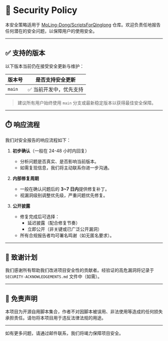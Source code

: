 # 🔐 Security Policy

本安全策略适用于 [MoLing-Dong/ScriptsForQinglong](https://github.com/MoLing-Dong/ScriptsForQinglong) 仓库。欢迎负责任地报告任何潜在的安全问题，以保障用户的使用安全。

---

## ✅ 支持的版本

以下版本当前仍在接受安全更新与维护：

| 版本号  | 是否支持安全更新     |
| ------- | ------------------ |
| `main`  | ✅ 当前开发中，优先支持 |


> 建议所有用户始终使用 `main` 分支或最新稳定版本以获得最佳安全保障。

---

<!-- ## 🛡️ 漏洞报告渠道

若你在使用过程中发现潜在的安全漏洞或异常行为，请遵循以下流程进行报告：

### 📮 联系方式

- 电子邮件：**<molingdong.security@protonmail.com>**
- GitHub 安全页：[Submit a vulnerability](https://github.com/MoLing-Dong/ScriptsForQinglong/security/advisories/new)

> 请不要通过公开 issue 提交漏洞报告，避免敏感信息泄露。

--- -->

## ⏱️ 响应流程

我们对安全报告的响应流程如下：

1. **初步确认**（一般在 24-48 小时内回复）
   - 分析问题是否真实、是否影响当前版本。
   - 如需复现信息，我们将主动联系你进一步沟通。

2. **内部修复周期**
   - 一般在确认问题后的 **3~7 日内**提供修复补丁。
   - 视漏洞级别调整优先级，严重问题优先修复。

3. **公开披露**
   - 修复完成后可选择：
     - 延迟披露（配合修复节奏）
     - 立即公开（非关键或已广泛公开漏洞）
   - 所有合规报告者均可署名鸣谢（如无匿名要求）。

---

## 🤝 致谢计划

我们感谢所有帮助我们改进项目安全性的贡献者。经验证的高危漏洞将记录于 `SECURITY-ACKNOWLEDGEMENTS.md` 文件中（如需）。

---

## 📝 免责声明

本项目为开源自用脚本集合，作者不对因脚本被误用、非法使用等造成的任何损失承担责任。请勿将本项目用于违反法律法规的用途。

---

如有更多问题，请通过邮件联系，我们将竭力保障项目安全。
